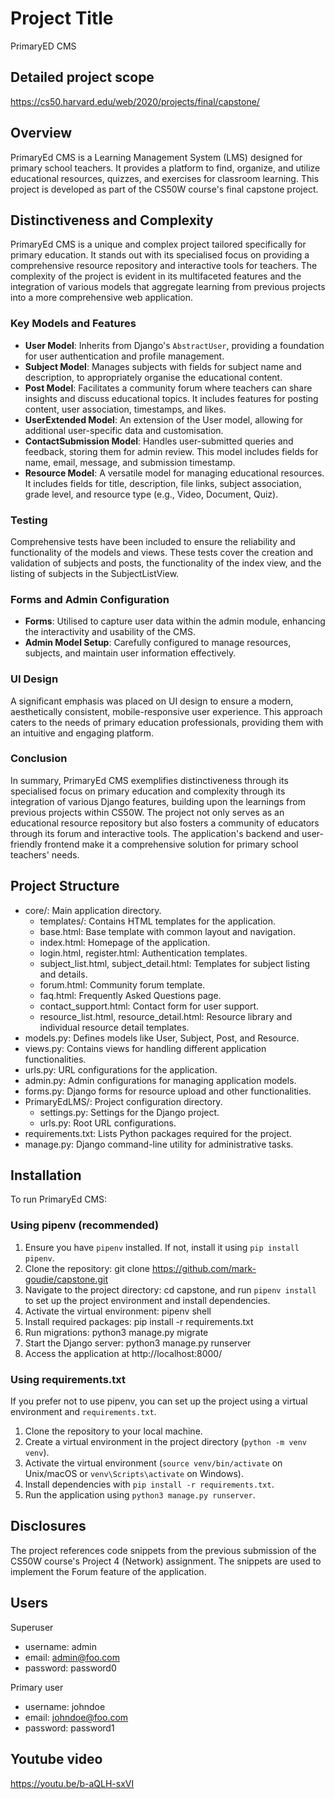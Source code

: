# Project Title

PrimaryED CMS

## Detailed project scope

https://cs50.harvard.edu/web/2020/projects/final/capstone/

## Overview

PrimaryEd CMS is a Learning Management System (LMS) designed for primary school teachers. It provides a platform to find, organize, and utilize educational resources, quizzes, and exercises for classroom learning. This project is developed as part of the CS50W course's final capstone project.

## Distinctiveness and Complexity

PrimaryEd CMS is a unique and complex project tailored specifically for primary education. It stands out with its specialised focus on providing a comprehensive resource repository and interactive tools for teachers. The complexity of the project is evident in its multifaceted features and the integration of various models that aggregate learning from previous projects into a more comprehensive web application.

### Key Models and Features

- **User Model**: Inherits from Django's `AbstractUser`, providing a foundation for user authentication and profile management.
- **Subject Model**: Manages subjects with fields for subject name and description, to appropriately organise the educational content.
- **Post Model**: Facilitates a community forum where teachers can share insights and discuss educational topics. It includes features for posting content, user association, timestamps, and likes.
- **UserExtended Model**: An extension of the User model, allowing for additional user-specific data and customisation.
- **ContactSubmission Model**: Handles user-submitted queries and feedback, storing them for admin review. This model includes fields for name, email, message, and submission timestamp.
- **Resource Model**: A versatile model for managing educational resources. It includes fields for title, description, file links, subject association, grade level, and resource type (e.g., Video, Document, Quiz).

### Testing

Comprehensive tests have been included to ensure the reliability and functionality of the models and views. These tests cover the creation and validation of subjects and posts, the functionality of the index view, and the listing of subjects in the SubjectListView.

### Forms and Admin Configuration

- **Forms**: Utilised to capture user data within the admin module, enhancing the interactivity and usability of the CMS.
- **Admin Model Setup**: Carefully configured to manage resources, subjects, and maintain user information effectively.

### UI Design

A significant emphasis was placed on UI design to ensure a modern, aesthetically consistent, mobile-responsive user experience. This approach caters to the needs of primary education professionals, providing them with an intuitive and engaging platform.

### Conclusion

In summary, PrimaryEd CMS exemplifies distinctiveness through its specialised focus on primary education and complexity through its integration of various Django features, building upon the learnings from previous projects within CS50W. The project not only serves as an educational resource repository but also fosters a community of educators through its forum and interactive tools. The application's backend and user-friendly frontend make it a comprehensive solution for primary school teachers' needs.

## Project Structure

- core/: Main application directory.
  - templates/: Contains HTML templates for the application.
  - base.html: Base template with common layout and navigation.
  - index.html: Homepage of the application.
  - login.html, register.html: Authentication templates.
  - subject_list.html, subject_detail.html: Templates for subject listing and details.
  - forum.html: Community forum template.
  - faq.html: Frequently Asked Questions page.
  - contact_support.html: Contact form for user support.
  - resource_list.html, resource_detail.html: Resource library and individual resource detail templates.
- models.py: Defines models like User, Subject, Post, and Resource.
- views.py: Contains views for handling different application functionalities.
- urls.py: URL configurations for the application.
- admin.py: Admin configurations for managing application models.
- forms.py: Django forms for resource upload and other functionalities.
- PrimaryEdLMS/: Project configuration directory.
  - settings.py: Settings for the Django project.
  - urls.py: Root URL configurations.
- requirements.txt: Lists Python packages required for the project.
- manage.py: Django command-line utility for administrative tasks.

## Installation

To run PrimaryEd CMS:

### Using pipenv (recommended)

1.  Ensure you have `pipenv` installed. If not, install it using `pip install pipenv`.
2.  Clone the repository: git clone https://github.com/mark-goudie/capstone.git
3.  Navigate to the project directory: cd capstone, and run `pipenv install` to set up the project environment and install dependencies.
4.  Activate the virtual environment: pipenv shell
5.  Install required packages: pip install -r requirements.txt
6.  Run migrations: python3 manage.py migrate
7.  Start the Django server: python3 manage.py runserver
8.  Access the application at http://localhost:8000/

### Using requirements.txt

If you prefer not to use pipenv, you can set up the project using a virtual environment and `requirements.txt`.

1. Clone the repository to your local machine.
2. Create a virtual environment in the project directory (`python -m venv venv`).
3. Activate the virtual environment (`source venv/bin/activate` on Unix/macOS or `venv\Scripts\activate` on Windows).
4. Install dependencies with `pip install -r requirements.txt`.
5. Run the application using `python3 manage.py runserver`.

## Disclosures

The project references code snippets from the previous submission of the CS50W course's Project 4 (Network) assignment. The snippets are used to implement the Forum feature of the application.

## Users

Superuser

- username: admin
- email: admin@foo.com
- password: password0

Primary user

- username: johndoe
- email: johndoe@foo.com
- password: password1

## Youtube video

https://youtu.be/b-aQLH-sxVI
